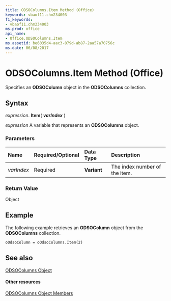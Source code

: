 ```yaml
---
title: ODSOColumns.Item Method (Office)
keywords: vbaof11.chm234003
f1_keywords:
- vbaof11.chm234003
ms.prod: office
api_name:
- Office.ODSOColumns.Item
ms.assetid: be6035d4-aac3-879d-ab87-2aa57a70756c
ms.date: 06/08/2017
---
```



# ODSOColumns.Item Method (Office)

Specifies an  **ODSOColumn** object in the **ODSOColumns** collection.


## Syntax

 _expression_. **Item**( **_varIndex_** )

 _expression_ A variable that represents an **ODSOColumns** object.


### Parameters



|**Name**|**Required/Optional**|**Data Type**|**Description**|
|:-----|:-----|:-----|:-----|
| _varIndex_|Required|**Variant**|The index number of the item.|

### Return Value

Object


## Example

The following example retrieves an  **ODSOColumn** object from the **ODSOColumns** collection.


```
oOdsoColumn = oOdsoColumns.Item(2)
```


## See also


[ODSOColumns Object](odsocolumns-object-office.md)
#### Other resources


[ODSOColumns Object Members](odsocolumns-members-office.md)

